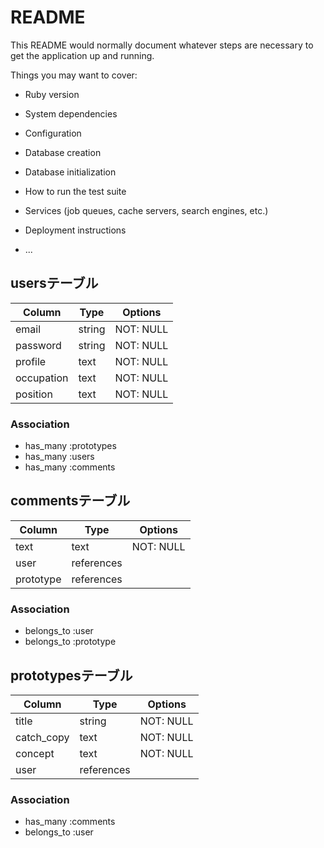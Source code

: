 # README

This README would normally document whatever steps are necessary to get the
application up and running.

Things you may want to cover:

* Ruby version

* System dependencies

* Configuration

* Database creation

* Database initialization

* How to run the test suite

* Services (job queues, cache servers, search engines, etc.)

* Deployment instructions

* ...
## usersテーブル

| Column             | Type   | Options   |
| ------------------ | ------ | --------- |
| email              | string | NOT: NULL |
| password           | string | NOT: NULL |
| profile            | text   | NOT: NULL |
| occupation         | text   | NOT: NULL |
| position           | text   | NOT: NULL |

### Association

- has_many :prototypes
- has_many :users
- has_many :comments


## commentsテーブル

| Column             | Type       | Options   |
| ------------------ | ---------- | --------- |
| text               | text       | NOT: NULL |
| user               | references |           |
| prototype          | references |           |

### Association

- belongs_to :user
- belongs_to :prototype

## prototypesテーブル

| Column             | Type          | Options   |
| ------------------ | ------------- | --------- |
| title              | string        | NOT: NULL |
| catch_copy         | text          | NOT: NULL |
| concept            | text          | NOT: NULL |
| user               | references    |           |

### Association

- has_many :comments
- belongs_to :user